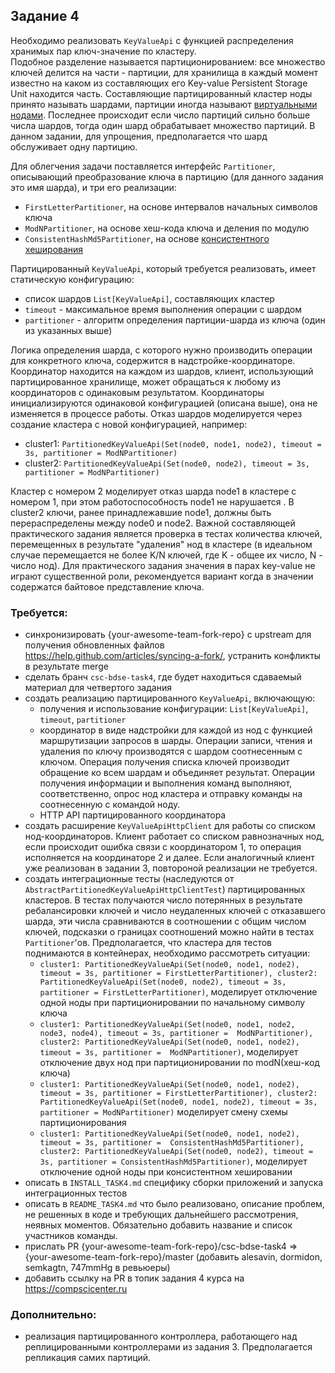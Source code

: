 ## Задание 4
Необходимо реализовать `KeyValueApi` с функцией распределения хранимых пар ключ-значение по кластеру.  
Подобное разделение называется партиционированием: все множество ключей делится на части - партиции, для хранилища в 
каждый момент известно на каком из составляющих его Key-value Persistent Storage Unit находится часть. Составляющие 
партицированный кластер ноды принято называть шардами, партиции иногда называют [виртуальными нодами](https://docs.datastax.com/en/cassandra/3.0/cassandra/architecture/archDataDistributeDistribute.html). Последнее 
происходит если число партиций сильно больше числа шардов, тогда один шард обрабатывает множество партиций. В данном 
задании, для упрощения, предполагается что шард обслуживает одну партицию. 

Для облегчения задачи поставляется интерфейс `Partitioner`, описывающий преобразование ключа в партицию (для данного 
задания это имя шарда), и три его реализации:
- `FirstLetterPartitioner`, на основе интервалов начальных символов ключа 
- `ModNPartitioner`, на основе хеш-кода ключа и деления по модулю
- `ConsistentHashMd5Partitioner`, на основе [консистентного хеширования](https://en.wikipedia.org/wiki/Consistent_hashing) 

Партицированный `KeyValueApi`, который требуется реализовать, имеет статическую конфигурацию:
- список шардов `List[KeyValueApi]`, составляющих кластер 
- `timeout` - максимальное время выполнения операции с шардом  
- `partitioner` - алгоритм определения партиции-шарда из ключа (один из указанных выше)

Логика определения шарда, с которого нужно производить операции для конкретного ключа, содержится в 
надстройке-координаторе. Координатор находится на каждом из шардов, клиент, использующий партицированное
 хранилище, может обращаться к любому из координаторов с одинаковым результатом. Координаторы инициализируются 
 одинаковой конфигурацией (описана выше), она не изменяется в процессе работы. Отказ шардов моделируется через 
 создание кластера с новой конфигурацией, например:
- cluster1: `PartitionedKeyValueApi(Set(node0, node1, node2), timeout = 3s, partitioner = ModNPartitioner)`
- cluster2: `PartitionedKeyValueApi(Set(node0, node2), timeout = 3s, partitioner = ModNPartitioner)`

Кластер с номером 2 моделирует отказ шарда node1 в кластере с номером 1, при этом работоспособность node1 не нарушается
. В cluster2 ключи, ранее принадлежавшие node1, должны быть перераспределены между node0 и node2. Важной составляющей 
практического задания является проверка в тестах количества ключей, перемещенных в результате 
"удаления" нод в кластере (в идеальном случае перемещается не более K/N ключей, где K - 
общее их число, N - число нод). Для практического задания значения в парах key-value не играют существенной роли, 
рекомендуется вариант когда в значении содержатся байтовое представление ключа.  
   
### Требуется:
- синхронизировать {your-awesome-team-fork-repo} c upstream для получения обновленных файлов https://help.github.com/articles/syncing-a-fork/, устранить конфликты в результате merge 
- сделать бранч `csc-bdse-task4`, где будет находиться сдаваемый материал для четвертого задания
- создать реализацию партицированного `KeyValueApi`, включающую:
  - получения и использование конфигурации: `List[KeyValueApi]`, `timeout`, `partitioner`
  - координатор в виде надстройки для каждой из нод с функцией маршрутизации запросов в шарды. Операции 
  записи, чтения и удаления по ключу производятся с шардом соотнесенным с ключом. Операция получения списка 
  ключей производит обращение ко всем шардам и объединяет результат. Операции получения информации и выполнения команд
   выполняют, соответственно, опрос нод кластера и отправку команды на соотнесенную с командой ноду.
  - HTTP API партицированного координатора 
- создать расширение `KeyValueApiHttpClient` для работы со списком нод-координаторов. Клиент работает со списком 
равнозначных нод, если происходит ошибка связи с координатором 1, то операция исполняется на 
координаторе 2 и далее. Если аналогичный клиент уже реализован в задании 3, повтороной реализации не требуется.   
- создать интеграционные тесты (наследуются от `AbstractPartitionedKeyValueApiHttpClientTest`) партицированных 
кластеров. В тестах получаются число потерянных в результате ребалансировки ключей и число неудаленных 
ключей с отказавшего шарда, эти числа сравниваются в соотношении с общим числом ключей, подсказки о границах 
соотношений можно найти в тестах `Partitioner`'ов. Предполагается, что кластера для тестов поднимаются в 
контейнерах, необходимо рассмотреть ситуации:
  - `cluster1: PartitionedKeyValueApi(Set(node0, node1, node2), timeout = 3s, partitioner = FirstLetterPartitioner),
  cluster2: PartitionedKeyValueApi(Set(node0, node2), timeout = 3s, partitioner = FirstLetterPartitioner)`, 
  моделирует отключение одной ноды при партиционировании по начальному символу ключа
  - `cluster1: PartitionedKeyValueApi(Set(node0, node1, node2, node3, node4), timeout = 3s, partitioner = 
 ModNPartitioner), cluster2: PartitionedKeyValueApi(Set(node0, node1, node2), timeout = 3s, partitioner = 
 ModNPartitioner)`, моделирует отключение двух нод при партиционировании по modN(хеш-код ключа)
  - `cluster1: PartitionedKeyValueApi(Set(node0, node1, node2), timeout = 3s, partitioner = FirstLetterPartitioner),
  cluster2: PartitionedKeyValueApi(Set(node0, node1, node2), timeout = 3s, partitioner = ModNPartitioner)` 
  моделирует смену схемы партиционирования
  - `cluster1: PartitionedKeyValueApi(Set(node0, node1, node2), timeout = 3s, partitioner = 
  ConsistentHashMd5Partitioner),
  cluster2: PartitionedKeyValueApi(Set(node0, node2), timeout = 3s, partitioner = ConsistentHashMd5Partitioner)`, 
  моделирует отключение одной ноды при консистентном хешировании
- описать в `INSTALL_TASK4.md` специфику сборки приложений и запуска интеграционных тестов
- описать в `README_TASK4.md` что было реализовано, описание проблем, не решенных в коде и требующих дальнейшего 
рассмотрения, неявных моментов. Обязательно добавить название и список участников команды.  
- прислать PR {your-awesome-team-fork-repo}/csc-bdse-task4 => {your-awesome-team-fork-repo}/master (добавить alesavin, 
dormidon, semkagtn, 747mmHg в ревьюеры)  
- добавить ссылку на PR в топик задания 4 курса на https://compscicenter.ru       

### Дополнительно:
- реализация партицированного контроллера, работающего над реплицированными контроллерами из задания 3. 
Предполагается репликация самих партиций. 

